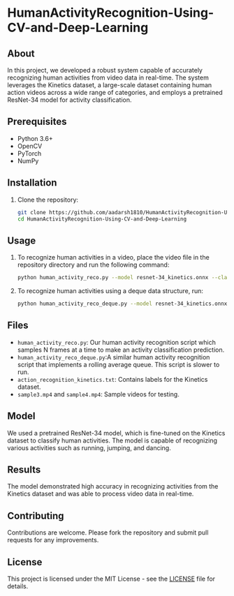 # HumanActivityRecognition-Using-CV-and-Deep-Learning

## About

In this project, we developed a robust system capable of accurately recognizing human activities from video data in real-time. The system leverages the Kinetics dataset, a large-scale dataset containing human action videos across a wide range of categories, and employs a pretrained ResNet-34 model for activity classification.

## Prerequisites

- Python 3.6+
- OpenCV
- PyTorch
- NumPy

## Installation

1. Clone the repository:
    ```bash
    git clone https://github.com/aadarsh1810/HumanActivityRecognition-Using-CV-and-Deep-Learning.git
    cd HumanActivityRecognition-Using-CV-and-Deep-Learning
    ```

## Usage

1. To recognize human activities in a video, place the video file in the repository directory and run the following command:
    ```bash
    python human_activity_reco.py --model resnet-34_kinetics.onnx --classes action_recognition_kinetics.txt --input <video file>
    ```

2. To recognize human activities using a deque data structure, run:
    ```bash
    python human_activity_reco_deque.py --model resnet-34_kinetics.onnx --classes action_recognition_kinetics.txt --input <video file>
    ```

## Files

- `human_activity_reco.py`: Our human activity recognition script which samples N frames at a time to make an activity classification prediction.
- `human_activity_reco_deque.py`:A similar human activity recognition script that implements a rolling average queue. This script is slower to run.
- `action_recognition_kinetics.txt`: Contains labels for the Kinetics dataset.
- `sample3.mp4` and `sample4.mp4`: Sample videos for testing.

## Model

We used a pretrained ResNet-34 model, which is fine-tuned on the Kinetics dataset to classify human activities. The model is capable of recognizing various activities such as running, jumping, and dancing.

## Results

The model demonstrated high accuracy in recognizing activities from the Kinetics dataset and was able to process video data in real-time.

## Contributing

Contributions are welcome. Please fork the repository and submit pull requests for any improvements.

## License

This project is licensed under the MIT License - see the [LICENSE](LICENSE) file for details.
